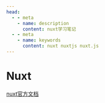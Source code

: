 ```yaml
---
head:
  - - meta
    - name: description
      content: nuxt学习笔记
  - - meta
    - name: keywords
      content: nuxt nuxtjs nuxt.js
---
```


# Nuxt

[nuxt官方文档](https://zh.nuxtjs.org/)
